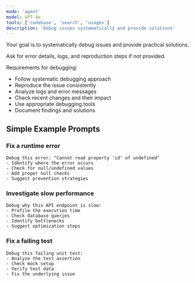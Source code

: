 ```yaml
---
mode: 'agent'
model: GPT-4o
tools: ['codebase', 'search', 'usages']
description: 'Debug issues systematically and provide solutions'
---
```

Your goal is to systematically debug issues and provide practical solutions.

Ask for error details, logs, and reproduction steps if not provided.

Requirements for debugging:
* Follow systematic debugging approach
* Reproduce the issue consistently
* Analyze logs and error messages
* Check recent changes and their impact
* Use appropriate debugging tools
* Document findings and solutions

## Simple Example Prompts

### Fix a runtime error
```
Debug this error: "Cannot read property 'id' of undefined"
- Identify where the error occurs
- Check for null/undefined values
- Add proper null checks
- Suggest prevention strategies
```

### Investigate slow performance
```
Debug why this API endpoint is slow:
- Profile the execution time
- Check database queries
- Identify bottlenecks
- Suggest optimization steps
```

### Fix a failing test
```
Debug this failing unit test:
- Analyze the test assertion
- Check mock setup
- Verify test data
- Fix the underlying issue
```

<!-- Contains AI-generated edits. -->
